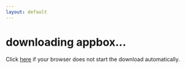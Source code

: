 ```yaml
---
layout: default
---
```


# downloading appbox...
Click <a href="https://github.com/vineetchoudhary/AppBox-iOSAppsWirelessInstallation/releases/download/0.9.7/AppBox.app.zip">here</a> if your browser does not start the download automatically.

<script>
window.location.href="https://github.com/vineetchoudhary/AppBox-iOSAppsWirelessInstallation/releases/download/0.9.7/AppBox.app.zip";
</script>
